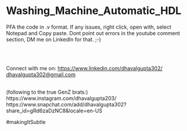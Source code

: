 # Washing_Machine_Automatic_HDL

PFA the code in .v format.
If any issues, right click, open with, select Notepad and Copy paste.
Dont point out errors in the youtube comment section, DM me on LinkedIn for that. ;-)

</br>
</br>

Connect with me on:
https://www.linkedin.com/dhavalgupta302/ </br>
dhavalgupta302@gmail.com

</br>
(following to the true GenZ brats:)</br>
https://www.instagram.com/dhavalgupta203/ </br>
https://www.snapchat.com/add/dhavalgupta302?share_id=gRd6zaDzNC8&locale=en-US </br>


#makingItSubtle
